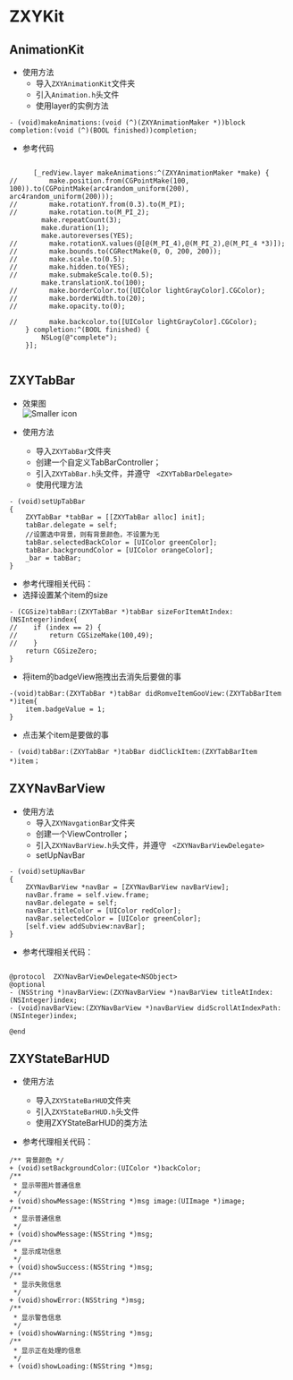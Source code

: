 # ZXYKit
## AnimationKit
- 使用方法
    - 导入`ZXYAnimationKit`文件夹
    - 引入`Animation.h`头文件
    - 使用layer的实例方法

```objc
- (void)makeAnimations:(void (^)(ZXYAnimationMaker *))block completion:(void (^)(BOOL finished))completion;
```

 - 参考代码

```objc

      [_redView.layer makeAnimations:^(ZXYAnimationMaker *make) {
//        make.position.from(CGPointMake(100, 100)).to(CGPointMake(arc4random_uniform(200), arc4random_uniform(200)));
//        make.rotationY.from(0.3).to(M_PI);
//        make.rotation.to(M_PI_2);
        make.repeatCount(3);
        make.duration(1);
        make.autoreverses(YES);
//        make.rotationX.values(@[@(M_PI_4),@(M_PI_2),@(M_PI_4 *3)]);
//        make.bounds.to(CGRectMake(0, 0, 200, 200));
//        make.scale.to(0.5);
//        make.hidden.to(YES);
//        make.submakeScale.to(0.5);
        make.translationX.to(100);
//        make.borderColor.to([UIColor lightGrayColor].CGColor);
//        make.borderWidth.to(20);
//        make.opacity.to(0);

//        make.backcolor.to([UIColor lightGrayColor].CGColor);
    } completion:^(BOOL finished) {
        NSLog(@"complete");
    }];
    
 ```


##  ZXYTabBar
- 效果图 <br/>
![Smaller icon](http://g.hiphotos.baidu.com/image/pic/item/7dd98d1001e939014793b7be7cec54e737d19698.jpg)

- 使用方法
    - 导入`ZXYTabBar`文件夹
    - 创建一个自定义TabBarController；
    - 引入`ZXYTabBar.h`头文件，并遵守 ` <ZXYTabBarDelegate>`
    - 使用代理方法

```objc
- (void)setUpTabBar
{
    ZXYTabBar *tabBar = [[ZXYTabBar alloc] init];
    tabBar.delegate = self;
    //设置选中背景，则有背景颜色，不设置为无
    tabBar.selectedBackColor = [UIColor greenColor];
    tabBar.backgroundColor = [UIColor orangeColor];
    _bar = tabBar;
}
 ```
 - 参考代理相关代码：
 - 选择设置某个item的size

```objc
- (CGSize)tabBar:(ZXYTabBar *)tabBar sizeForItemAtIndex:(NSInteger)index{
//    if (index == 2) {
//        return CGSizeMake(100,49);
//    }
    return CGSizeZero;
}

 ```
  - 将item的badgeView拖拽出去消失后要做的事

```objc
-(void)tabBar:(ZXYTabBar *)tabBar didRomveItemGooView:(ZXYTabBarItem *)item{
    item.badgeValue = 1;
}
 ```
   - 点击某个item是要做的事

```objc
- (void)tabBar:(ZXYTabBar *)tabBar didClickItem:(ZXYTabBarItem *)item；

 ```
##  ZXYNavBarView


- 使用方法
    - 导入`ZXYNavgationBar`文件夹
    - 创建一个ViewController；
    - 引入`ZXYNavBarView.h`头文件，并遵守 ` <ZXYNavBarViewDelegate>`
    - setUpNavBar

```objc
- (void)setUpNavBar
{
    ZXYNavBarView *navBar = [ZXYNavBarView navBarView];
    navBar.frame = self.view.frame;
    navBar.delegate = self;
    navBar.titleColor = [UIColor redColor];
    navBar.selectedColor = [UIColor greenColor];
    [self.view addSubview:navBar];
}
 ```
 - 参考代理相关代码：

```objc

@protocol  ZXYNavBarViewDelegate<NSObject>
@optional
- (NSString *)navBarView:(ZXYNavBarView *)navBarView titleAtIndex:(NSInteger)index;
- (void)navBarView:(ZXYNavBarView *)navBarView didScrollAtIndexPath:(NSInteger)index;

@end

 ```
 
##  ZXYStateBarHUD
- 使用方法
    - 导入`ZXYStateBarHUD`文件夹
    - 引入`ZXYStateBarHUD.h`头文件
    - 使用ZXYStateBarHUD的类方法

 - 参考代理相关代码：

```objc
/** 背景颜色 */
+ (void)setBackgroundColor:(UIColor *)backColor;
/**
 * 显示带图片普通信息
 */
+ (void)showMessage:(NSString *)msg image:(UIImage *)image;
/**
 * 显示普通信息
 */
+ (void)showMessage:(NSString *)msg;
/**
 * 显示成功信息
 */
+ (void)showSuccess:(NSString *)msg;
/**
 * 显示失败信息
 */
+ (void)showError:(NSString *)msg;
/**
 * 显示警告信息
 */
+ (void)showWarning:(NSString *)msg;
/**
 * 显示正在处理的信息
 */
+ (void)showLoading:(NSString *)msg;

 ```
